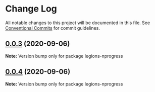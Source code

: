 # Change Log

All notable changes to this project will be documented in this file.
See [Conventional Commits](https://conventionalcommits.org) for commit guidelines.

## [0.0.3](https://github.com/duanguang/lerna-legion-library/compare/legions-nprogress@0.0.3...legions-nprogress@0.0.3) (2020-09-06)

**Note:** Version bump only for package legions-nprogress





## [0.0.4](https://github.com/duanguang/lerna-legion-library/compare/legions-nprogress@0.0.3...legions-nprogress@0.0.4) (2020-09-06)

**Note:** Version bump only for package legions-nprogress
